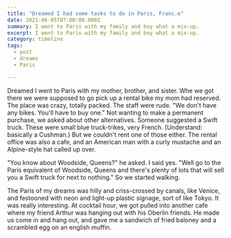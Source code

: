 ```yaml
---
title: "Dreamed I had some tasks to do in Paris, Franc.e"
date: 2021-06-05T07:00:00.000Z
summary: I went to Paris with my family and boy what a mix-up.
excerpt: I went to Paris with my family and boy what a mix-up.
category: timeline
tags:
  - post 
  - dreams
  - Paris

---
```


Dreamed I went to Paris with my mother, brother, and sister. Whe we got there we were supposed to go pick up a rental bike my mom had reserved. The place was crazy, totally packed. The staff were rude. "We don't have any bikes. You'll have to buy one." Not wanting to make a permanent purchase, we asked about other alternatives. Someone suggested a Swift truck. These were small blue truck-trikes, very French. (Understand: basically a Cushman.) But we couldn't rent one of those either. The rental office was also a cafe, and an American man with a curly mustache and an Alpine-style hat called up over.

"You know about Woodside, Queens?" he asked. I said yes.
"Well go to the Paris equivalent of Woodside, Queens and there's plenty of lots that will sell you a Swift truck for next to nothing." So we started walking.

The Paris of my dreams was hilly and criss-crossed by canals, like Venice, and festooned with neon and light-up plastic signage, sort of like Tokyo. It was really interesting. At cocktail hour, we got pulled into another cafe where my friend Arthur was hanging out with his Oberlin friends. He made us come in and hang out, and gave me a sandwich of fried baloney and a scrambled egg on an english muffin.
